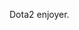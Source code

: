 Dota2 enjoyer.

<!---
Z1yuguo/Z1yuguo is a ✨ special ✨ repository because its `README.md` (this file) appears on your GitHub profile.
You can click the Preview link to take a look at your changes.
--->
